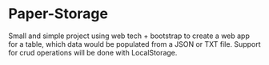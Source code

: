 # Paper-Storage

Small and simple project using web tech + bootstrap to create a web app for a table, which data would be populated from a JSON or TXT file. Support for crud operations will be done with LocalStorage.
